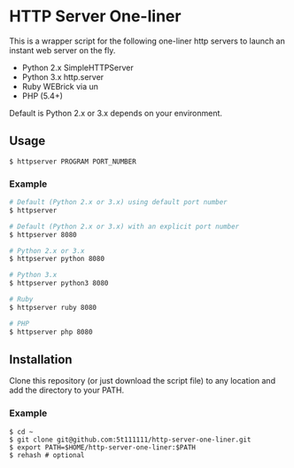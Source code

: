 # HTTP Server One-liner

This is a wrapper script for the following one-liner http servers to launch an instant web server on the fly.

- Python 2.x SimpleHTTPServer
- Python 3.x http.server
- Ruby WEBrick via un
- PHP (5.4+)

Default is Python 2.x or 3.x depends on your environment.

## Usage

```text
$ httpserver PROGRAM PORT_NUMBER
```

### Example

```bash
# Default (Python 2.x or 3.x) using default port number
$ httpserver

# Default (Python 2.x or 3.x) with an explicit port number
$ httpserver 8080

# Python 2.x or 3.x
$ httpserver python 8080

# Python 3.x
$ httpserver python3 8080

# Ruby
$ httpserver ruby 8080

# PHP
$ httpserver php 8080
```

## Installation

Clone this repository (or just download the script file) to any location and add the directory to your PATH.

### Example

```text
$ cd ~
$ git clone git@github.com:5t111111/http-server-one-liner.git
$ export PATH=$HOME/http-server-one-liner:$PATH
$ rehash # optional
```
